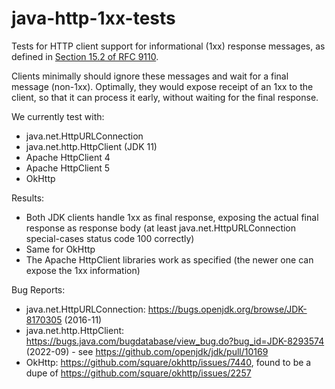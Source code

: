 # java-http-1xx-tests
Tests for HTTP client support for informational (1xx) response messages, as defined in [Section 15.2 of RFC 9110](https://www.rfc-editor.org/rfc/rfc9110.html#name-informational-1xx).

Clients minimally should ignore these messages and wait for a final message (non-1xx). Optimally, they would expose receipt of an 1xx to the client, so that it can process it early, without waiting for the final response.

We currently test with:

- java.net.HttpURLConnection
- java.net.http.HttpClient (JDK 11)
- Apache HttpClient 4
- Apache HttpClient 5
- OkHttp

Results:

- Both JDK clients handle 1xx as final response, exposing the actual final response as response body (at least java.net.HttpURLConnection special-cases status code 100 correctly)
- Same for OkHttp
- The Apache HttpClient libraries work as specified (the newer one can expose the 1xx information)

Bug Reports:

- java.net.HttpURLConnection: https://bugs.openjdk.org/browse/JDK-8170305 (2016-11)
- java.net.http.HttpClient: https://bugs.java.com/bugdatabase/view_bug.do?bug_id=JDK-8293574 (2022-09) - see https://github.com/openjdk/jdk/pull/10169
- OkHttp: https://github.com/square/okhttp/issues/7440, found to be a dupe of https://github.com/square/okhttp/issues/2257
